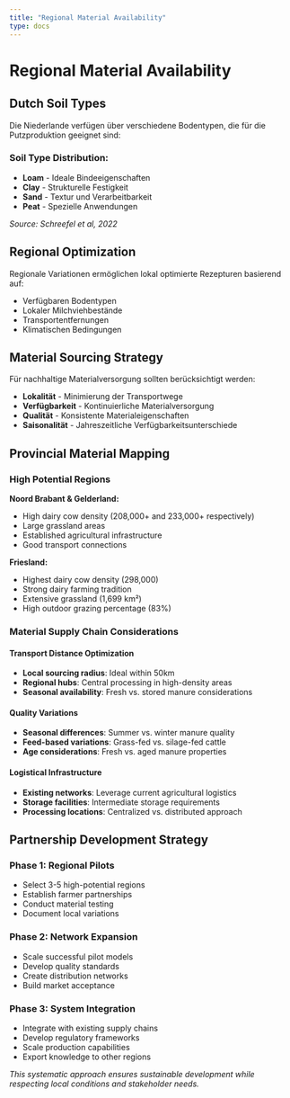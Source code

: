 ```yaml
---
title: "Regional Material Availability"
type: docs
---
```


# Regional Material Availability

## Dutch Soil Types

Die Niederlande verfügen über verschiedene Bodentypen, die für die Putzproduktion geeignet sind:

### Soil Type Distribution:
- **Loam** - Ideale Bindeeigenschaften
- **Clay** - Strukturelle Festigkeit  
- **Sand** - Textur und Verarbeitbarkeit
- **Peat** - Spezielle Anwendungen

*Source: Schreefel et al, 2022*

## Regional Optimization

Regionale Variationen ermöglichen lokal optimierte Rezepturen basierend auf:
- Verfügbaren Bodentypen
- Lokaler Milchviehbestände  
- Transportentfernungen
- Klimatischen Bedingungen

## Material Sourcing Strategy

Für nachhaltige Materialversorgung sollten berücksichtigt werden:
- **Lokalität** - Minimierung der Transportwege
- **Verfügbarkeit** - Kontinuierliche Materialversorgung
- **Qualität** - Konsistente Materialeigenschaften
- **Saisonalität** - Jahreszeitliche Verfügbarkeitsunterschiede

## Provincial Material Mapping

### High Potential Regions
**Noord Brabant & Gelderland:**
- High dairy cow density (208,000+ and 233,000+ respectively)
- Large grassland areas
- Established agricultural infrastructure
- Good transport connections

**Friesland:**
- Highest dairy cow density (298,000)
- Strong dairy farming tradition
- Extensive grassland (1,699 km²)
- High outdoor grazing percentage (83%)

### Material Supply Chain Considerations

#### Transport Distance Optimization
- **Local sourcing radius**: Ideal within 50km
- **Regional hubs**: Central processing in high-density areas
- **Seasonal availability**: Fresh vs. stored manure considerations

#### Quality Variations
- **Seasonal differences**: Summer vs. winter manure quality
- **Feed-based variations**: Grass-fed vs. silage-fed cattle
- **Age considerations**: Fresh vs. aged manure properties

#### Logistical Infrastructure
- **Existing networks**: Leverage current agricultural logistics
- **Storage facilities**: Intermediate storage requirements
- **Processing locations**: Centralized vs. distributed approach

## Partnership Development Strategy

### Phase 1: Regional Pilots
- Select 3-5 high-potential regions
- Establish farmer partnerships
- Conduct material testing
- Document local variations

### Phase 2: Network Expansion  
- Scale successful pilot models
- Develop quality standards
- Create distribution networks
- Build market acceptance

### Phase 3: System Integration
- Integrate with existing supply chains
- Develop regulatory frameworks
- Scale production capabilities
- Export knowledge to other regions

*This systematic approach ensures sustainable development while respecting local conditions and stakeholder needs.*
